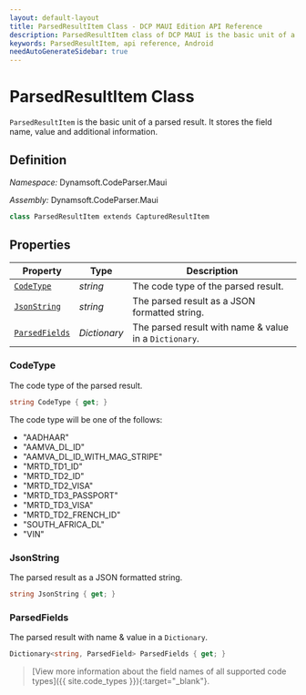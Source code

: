 ```yaml
---
layout: default-layout
title: ParsedResultItem Class - DCP MAUI Edition API Reference
description: ParsedResultItem class of DCP MAUI is the basic unit of a parsed result. It stores the field name, value and additional information.
keywords: ParsedResultItem, api reference, Android
needAutoGenerateSidebar: true
---
```


# ParsedResultItem Class

`ParsedResultItem` is the basic unit of a parsed result. It stores the field name, value and additional information.

## Definition

*Namespace:* Dynamsoft.CodeParser.Maui

*Assembly:* Dynamsoft.CodeParser.Maui

```csharp
class ParsedResultItem extends CapturedResultItem
```

## Properties

| Property | Type | Description |
| -------- | ---- | ----------- |
| [`CodeType`](#codetype) | *string* | The code type of the parsed result. |
| [`JsonString`](#jsonstring) | *string* | The parsed result as a JSON formatted string. |
| [`ParsedFields`](#parsedfields) | *Dictionary* | The parsed result with name & value in a `Dictionary`. |

### CodeType

The code type of the parsed result.

```csharp
string CodeType { get; }
```

The code type will be one of the follows:

- "AADHAAR"
- "AAMVA_DL_ID"
- "AAMVA_DL_ID_WITH_MAG_STRIPE"
- "MRTD_TD1_ID"
- "MRTD_TD2_ID"
- "MRTD_TD2_VISA"
- "MRTD_TD3_PASSPORT"
- "MRTD_TD3_VISA"
- "MRTD_TD2_FRENCH_ID"
- "SOUTH_AFRICA_DL"
- "VIN"

### JsonString

The parsed result as a JSON formatted string.

```csharp
string JsonString { get; }
```

### ParsedFields

The parsed result with name & value in a `Dictionary`.

```csharp
Dictionary<string, ParsedField> ParsedFields { get; }
```

> [View more information about the field names of all supported code types]({{ site.code_types }}){:target="_blank"}.
